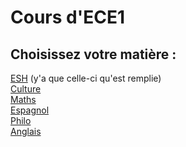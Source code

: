 # Cours d'ECE1
## Choisissez votre matière : <br />
[ESH](https://vaihess.github.io/eshece1/esh) (y'a que celle-ci qu'est remplie) <br />
[Culture](https://vaihess.github.io/eshece1/anglais) <br />
[Maths](https://vaihess.github.io/eshece1/anglais) <br />
[Espagnol](https://vaihess.github.io/eshece1/anglais) <br />
[Philo](https://vaihess.github.io/eshece1/anglais) <br />
[Anglais](https://vaihess.github.io/eshece1/anglais) <br />
